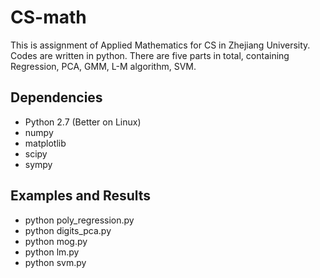 # CS-math
This is assignment of Applied Mathematics for CS in Zhejiang University. Codes are written in python. There are five parts in total, containing Regression, PCA, GMM, L-M algorithm, SVM. 
## Dependencies
- Python 2.7 (Better on Linux)
- numpy
- matplotlib
- scipy
- sympy
## Examples and Results
- python poly_regression.py
- python digits_pca.py
- python mog.py
- python lm.py
- python svm.py

